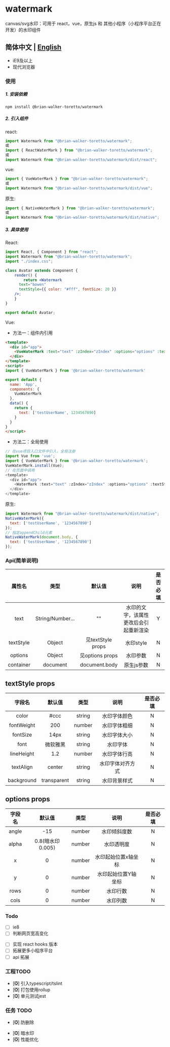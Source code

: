 # watermark
canvas/svg水印：可用于 react，vue，原生js 和 其他小程序（小程序平台正在开发）的水印组件

<!-- watermark-shadowDOM -->
简体中文 | [English](./README-en.md)
---
* iE9及以上
* 现代浏览器

### 使用
##### 1. 安装依赖
```
npm install @brian-walker-toretto/watermark
```

##### 2. 引入组件
react:
```js
import Watermark from "@brian-walker-toretto/watermark";
或
import { ReactWaterMark } from "@brian-walker-toretto/watermark";
或
import Watermark from "@brian-walker-toretto/watermark/dist/react";
```

vue:
```js
import { VueWaterMark } from "@brian-walker-toretto/watermark";
或
import Watermark from "@brian-walker-toretto/watermark/dist/vue";
```

原生:
```js
import { NativeWaterMark } from "@brian-walker-toretto/watermark";
或
import Watermark from "@brian-walker-toretto/watermark/dist/native";
```

##### 3. 具体使用
React:
```jsx
import React, { Component } from "react";
import Watermark from "@brian-walker-toretto/watermark";
import "./index.css";

class Avatar extends Component {
	render() {
		return <Watermark
      text="bowen"
      textStyle={{ color: "#fff", fontSize: 20 }}
    />;
	}
}

export default Avatar;
```

Vue:
* 方法一：组件内引用
```html
<template>
  <div id="app">
    <VueWaterMark :text="text" :zIndex="zIndex" :options="options" :textStyle="textStyle" />
  </div>
</template>
<script>
import { VueWaterMark } from '@brian-walker-toretto/watermark'

export default {
  name: 'App',
  components: {
    VueWaterMark
  },
  data() {
    return {
      text: ['testUserName', 1234567890]
    }
  }
}
</script>
```
* 方法二：全局使用
```js
// 在vue项目入口文件中引入，全局注册
import Vue from 'vue';
import { VueWaterMark } from '@brian-walker-toretto/watermark';
VueWaterMark.install(Vue);
// 在页面中调用
<template>
  <div id="app">
    <WaterMark :text="text" :zIndex="zIndex" :options="options" :textStyle="textStyle" />
  </div>
</template>
```

原生:
```js
import Watermark from "@brian-walker-toretto/watermark/dist/native";
NativeWaterMark({
  text: ['testUserName', '1234567890']
});
// 指定appendChild元素
NativeWaterMark(document.body, {
  text: ['testUserName', '1234567890']
});
```

### Api(简单说明)

|  属性名    | 类型                |  默认值  | 说明 | 是否必填 |
| :-------: | :------------: |  :----: | :------------: |:-----: |
| text    |  String/Number... |   ""   | 水印的文字，该属性更改后会引起重新渲染 | Y
| textStyle | Object | 见textStyle props   | 水印style | N
| options | Object |  见options props  | 水印参数 | N
| container | document |  document.body  | 原生js参数 | N

## textStyle props
字段名  |  默认值  |  类型    |  说明      |  是否必填
:-:    |  :-:    |  :-:    |  :-:       | :-:
color  |  #ccc   | string  | 水印字体颜色 | N
fontWeight  |  200  | number  | 水印字体粗细 | N
fontSize  |  14px   | string  | 水印字体大小 | N
font  |  微软雅黑   | string  | 水印字体 | N
lineHeight  |  1.2   | number  | 水印字体行高 | N
textAlign  |  center   | string  | 水印字体对齐方式 | N
background  |  transparent   | string  | 水印背景样式 | N

## options props
字段名  |  默认值  |  类型    |  说明      |  是否必填
:-:    |  :-:    |  :-:    |  :-:       | :-:
angle  |  -15   | number  | 水印倾斜度数 | N
alpha  |  0.8(暗水印0.005)   | number  |  水印透明度 | N
x  |  0   | number  | 水印起始位置x轴坐标 | N
y  |  0   | number  | 水印起始位置Y轴坐标 | N
rows  |  0   | number  | 水印行数 | N
cols  |  0   | number  | 水印列数 | N

### Todo
-   [ ] ie8
-   [ ] 判断网页宽高变化
<!-- -   [ ] svg版本修复 -->
<!-- -   [ ] README -->
-   [ ] 实现 react hooks 版本
-   [ ] 拓展更多小程序平台
-   [ ] api 拓展

### 工程TODO
- [❎] 引入typescript/tslint
- [❎] 打包使用rollup
- [❎] 单元测试jest

### 任务 TODO
- [❎] 防删除
<!-- - [❎] react/vue/js -->
- [❎] 暗水印
- [❎] 性能优化